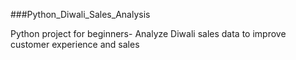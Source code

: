 ###Python_Diwali_Sales_Analysis


Python project for beginners- Analyze Diwali sales data to improve customer experience and sales
